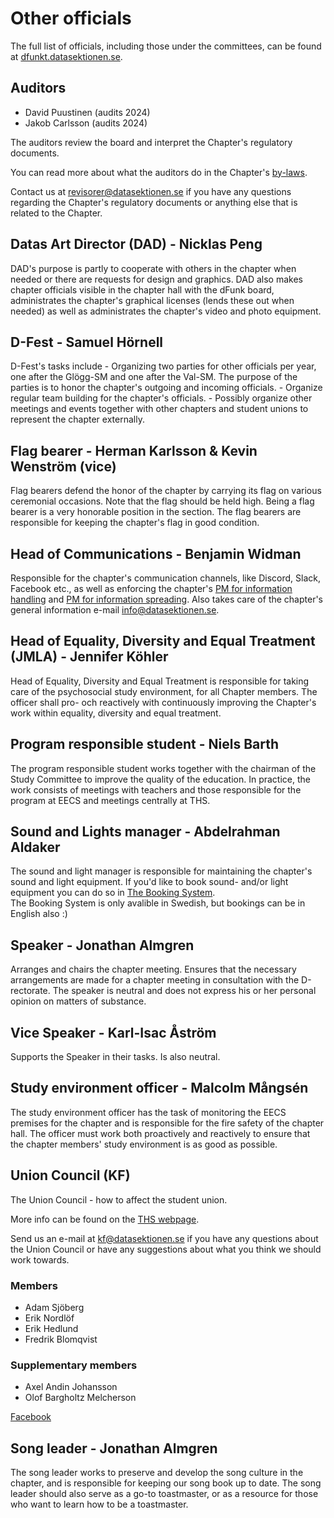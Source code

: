 # Other officials

The full list of officials, including those under the committees, can be found at [dfunkt.datasektionen.se](https://dfunkt.datasektionen.se/).

## Auditors

- David Puustinen (audits 2024)
- Jakob Carlsson (audits 2024)

The auditors review the board and interpret the Chapter's regulatory documents.

You can read more about what the auditors do in the Chapter's [by-laws](https://styrdokument.datasektionen.se/stadgar).

Contact us at [revisorer@datasektionen.se](mailto:revisorer@datasektionen.se) if you have any questions regarding the Chapter's regulatory documents or anything else that is related to the Chapter.

## Datas Art Director (DAD) - Nicklas Peng

DAD's purpose is partly to cooperate with others in the chapter when needed or there are requests for design and graphics. DAD also makes chapter officials visible in the chapter hall with the dFunk board, administrates the chapter's graphical licenses (lends these out when needed) as well as administrates the chapter's video and photo equipment.

## D-Fest - Samuel Hörnell

D-Fest's tasks include - Organizing two parties for other officials per year, one after the Glögg-SM and one after the Val-SM. The purpose of the parties is to honor the chapter's outgoing and incoming officials. - Organize regular team building for the chapter's officials. - Possibly organize other meetings and events together with other chapters and student unions to represent the chapter externally.


## Flag bearer - Herman Karlsson & Kevin Wenström (vice)

Flag bearers defend the honor of the chapter by carrying its flag on various ceremonial occasions. Note that the flag should be held high. Being a flag bearer is a very honorable position in the section. The flag bearers are responsible for keeping the chapter's flag in good condition.


## Head of Communications - Benjamin Widman

Responsible for the chapter's communication channels, like Discord, Slack, Facebook etc., as well as enforcing the chapter's [PM for information handling](https://styrdokument.datasektionen.se/pm/pm_informationshantering) and [PM for information spreading](https://styrdokument.datasektionen.se/pm/pm_informationsspridning). Also takes care of the chapter's general information e-mail [info@datasektionen.se](mailto:info@datasektionen.se).

## Head of Equality, Diversity and Equal Treatment (JMLA) - Jennifer Köhler

Head of Equality, Diversity and Equal Treatment is responsible for taking care of the psychosocial study environment, for all Chapter members. The officer shall pro- och reactively with continuously improving the Chapter's work within equality, diversity and equal treatment.

## Program responsible student - Niels Barth

The program responsible student works together with the chairman of the Study Committee to improve the quality of the education. In practice, the work consists of meetings with teachers and those responsible for the program at EECS and meetings centrally at THS.


## Sound and Lights manager - Abdelrahman Aldaker

The sound and light manager is responsible for maintaining the chapter's sound and light equipment.
If you'd like to book sound- and/or light equipment you can do so in [The Booking System](https://bokning.datasektionen.se/bookings/12).  
The Booking System is only avalible in Swedish, but bookings can be in English also :)


## Speaker - Jonathan Almgren

Arranges and chairs the chapter meeting. Ensures that the necessary arrangements are made for a chapter meeting in consultation with the D-rectorate. The speaker is neutral and does not express his or her personal opinion on matters of substance.

## Vice Speaker - Karl-Isac Åström

Supports the Speaker in their tasks. Is also neutral.


## Study environment officer - Malcolm Mångsén

The study environment officer has the task of monitoring the EECS premises for the chapter and is responsible for the fire safety of the chapter hall. The officer must work both proactively and reactively to ensure that the chapter members' study environment is as good as possible.


## Union Council (KF)

The Union Council - how to affect the student union.

More info can be found on the [THS webpage](https://thskth.se/en/general/about-ths/union-council).

Send us an e-mail at [kf@datasektionen.se](mailto:kf@datasektionen.se) if you have any questions about the Union Council or have any suggestions about what you think we should work towards.

### Members

- Adam Sjöberg
- Erik Nordlöf
- Erik Hedlund
- Fredrik Blomqvist

### Supplementary members

- Axel Andin Johansson
- Olof Bargholtz Melcherson

[Facebook](https://facebook.com/KF.Data)


## Song leader - Jonathan Almgren

The song leader works to preserve and develop the song culture in the chapter, and is responsible for keeping our song book up to date. The song leader should also serve as a go-to toastmaster, or as a resource for those who want to learn how to be a toastmaster.
